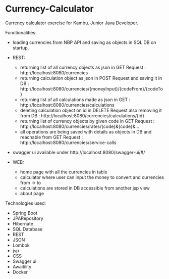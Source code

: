 # Currency-Calculator
Currency calculator exercise for Kambu. Junior Java Developer.

Functionalities:
* loading currencies from NBP API and saving as objects in SQL DB on startup,
* REST:
  * returning list of all currency objects as json in GET Request : http://localhost:8080/currencies
  * returning calculation object as json in POST Request and saving it in DB :  http://localhost:8080/currencies/{moneyInput}/{codeFrom}/{codeTo}
  * returning list of all calculations made as json in GET : http://localhost:8080/currencies/calculations
  * deleting calculation object on id in DELETE Request also removing it from DB : http://localhost:8080/currencies/calculations/{id}
  * returning list of currency objects by given code in GET Request : http://localhost:8080/currencies/rates/{code}&{code}&...
  * all operations are being saved with details as objects in DB and reachable from GET Request : http://localhost:8080/currencies/service-calls

* swagger ui available under http://localhost:8080/swagger-ui/#/
  
* WEB:
  * home page with all the currencies in table
  * calculator where user can input the money to convert and currencies from -> to
  * calculations are stored in DB accessible from another jsp view
  * about page



Technologies used:
* Spring Boot
* JPARepository
* Hibernate
* SQL Database
* REST
* JSON
* Lombok
* jsp
* CSS
* Swagger ui
* Awaitility
* Docker
